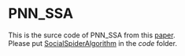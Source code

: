 # PNN_SSA
This is the surce code of PNN_SSA from this [paper](https://www.frontiersin.org/articles/10.3389/fphys.2021.696077/full).  
Please put [SocialSpiderAlgorithm](https://github.com/James-Yu/SocialSpiderAlgorithm) in the *code* folder.
